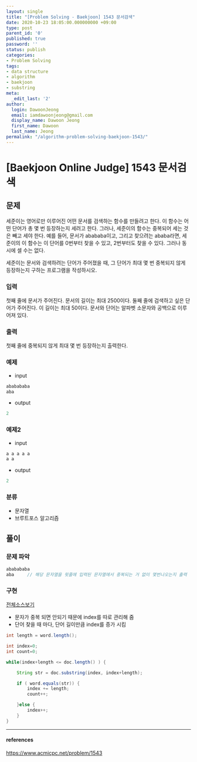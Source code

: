 ```yaml
---
layout: single
title: "[Problem Solving - Baekjoon] 1543 문서검색"
date: 2020-10-23 18:05:00.000000000 +09:00
type: post
parent_id: '0'
published: true
password: ''
status: publish
categories:
- Problem Solving
tags:
- data structure
- algorithm
- baekjoon
- substring
meta:
  _edit_last: '2'
author:
  login: DawoonJeong
  email: iamdawoonjeong@gmail.com
  display_name: Dawoon Jeong
  first_name: Dawoon
  last_name: Jeong
permalink: "/algorithm-problem-solving-baekjoon-1543/"
---
```

# [Baekjoon Online Judge] 1543 문서검색

## 문제
세준이는 영어로만 이루어진 어떤 문서를 검색하는 함수를 만들려고 한다. 이 함수는 어떤 단어가 총 몇 번 등장하는지 세려고 한다. 그러나, 세준이의 함수는 중복되어 세는 것은 빼고 세야 한다. 예를 들어, 문서가 abababa이고, 그리고 찾으려는 ababa라면, 세준이의 이 함수는 이 단어를 0번부터 찾을 수 있고, 2번부터도 찾을 수 있다. 그러나 동시에 셀 수는 없다.

세준이는 문서와 검색하려는 단어가 주어졌을 때, 그 단어가 최대 몇 번 중복되지 않게 등장하는지 구하는 프로그램을 작성하시오.

### 입력
첫째 줄에 문서가 주어진다. 문서의 길이는 최대 2500이다. 둘째 줄에 검색하고 싶은 단어가 주어진다. 이 길이는 최대 50이다. 문서와 단어는 알파벳 소문자와 공백으로 이루어져 있다.

### 출력
첫째 줄에 중복되지 않게 최대 몇 번 등장하는지 출력한다.


### 예제

- input

```java
ababababa
aba
```

- output

```java
2
```


### 예제2

- input

```java
a a a a a
a a
```

- output

```java
2
```


### 분류
- 문자열
- 브루트포스 알고리즘


## 풀이

### 문제 파악

```java
ababababa
aba     // 해당 문자열을 윗줄에 입력된 문자열에서 중복되는 거 없이 몇번나오는지 출력
```

### 구현

[전체소스보기](https://github.com/iamdawoonjeong/java-datastructure-algorithm/blob/master/java-algorithm-problem-solving/src/baekjoon/problem1543/Main.java)

- 문자가 중복 되면 안되기 때문에 index를 따로 관리해 줌
- 단어 찾을 때 마다, 단어 길이만큼 index를 증가 시킴

```java
int length = word.length();

int index=0;
int count=0;

while(index+length <= doc.length() ) {

    String str = doc.substring(index, index+length);

    if ( word.equals(str)) {
        index += length;
        count++;

    }else {
        index++;
    }
}          
```

---

#### references
<https://www.acmicpc.net/problem/1543>
